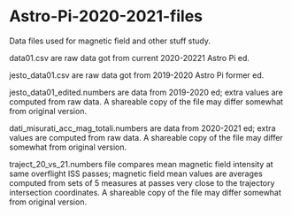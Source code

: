 # Astro-Pi-2020-2021-files
Data files used for magnetic field and other stuff study.

data01.csv are raw data got from current 2020-20221 Astro Pi ed.

jesto_data01.csv are raw data got from 2019-2020 Astro Pi former ed.

jesto_data01_edited.numbers are data from 2019-2020 ed; extra values are computed from raw data. A shareable copy of the file may differ somewhat from original version.

dati_misurati_acc_mag_totali.numbers are data from 2020-2021 ed; extra values are computed from raw data. A shareable copy of the file may differ somewhat from original version.

traject_20_vs_21.numbers file compares mean magnetic field intensity at same overflight ISS passes; magnetic field mean values are averages computed from sets of 5 measures at passes very close to the trajectory intersection coordinates. A shareable copy of the file may differ somewhat from original version.
